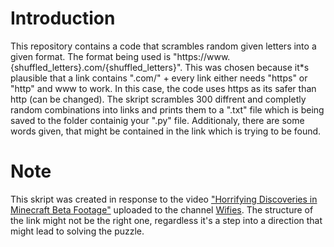 # Introduction
This repository contains a code that scrambles random given letters into a given format. The format being used is "https://www.{shuffled_letters}.com/{shuffled_letters}". This was chosen because it*s plausible that a link contains ".com/" + 
every link either needs "https" or "http" and www to work. In this case, the code uses https as its safer than http (can be changed). The skript scrambles 300 diffrent and completly random combinations into links and prints them to a ".txt" file which is being
saved to the folder containig your ".py" file. Additionaly, there are some words given, that might be contained in the link which is trying to be found. 

# Note 
This skript was created in response to the video ["Horrifying Discoveries in Minecraft Beta Footage"](https://www.youtube.com/watch?v=jtqXrhX8_DU]) uploaded to the channel [Wifies](https://www.youtube.com/@Wifies). The structure of the link might not be the 
right one, regardless it's a step into a direction that might lead to solving the puzzle. 
